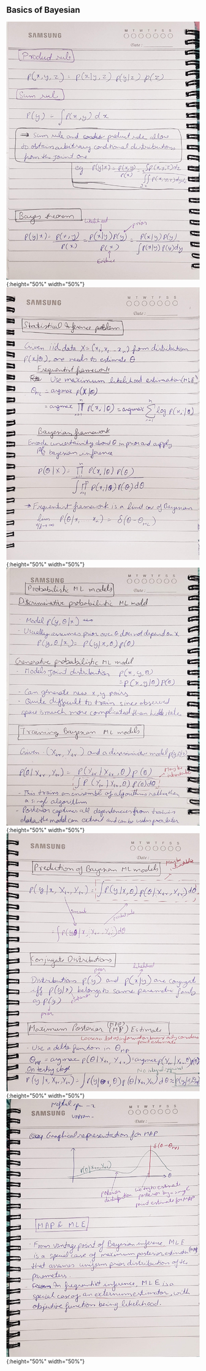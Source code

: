 ## Basics of Bayesian 

![](pics/1591288824859-fc1cfad4-e336-4e27-a4c1-6986d756e288.jpg){:height="50%" width="50%"}
![](pics/1591288857032-23e85f1d-8211-4b1c-bf6c-fa821885ea1f.jpg){:height="50%" width="50%"}
![](pics/1591288881173-745d0f8f-ac63-46cb-91e6-ba2b7a819f8f.jpg){:height="50%" width="50%"}
![](pics/1591288901883-d448bd07-8037-45c6-ac40-2e9786fb8d8a.jpg){:height="50%" width="50%"}
![](pics/1591288926001-d0f7bba2-19fa-468e-a719-1393eee4a7f2.jpg){:height="50%" width="50%"}
